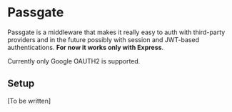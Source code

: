 # Passgate

Passgate is a middleware that makes it really easy to auth with third-party providers and in the future possibly with session and JWT-based authentications. **For now it works only with Express**.

Currently only Google OAUTH2 is supported.

## Setup

[To be written]
